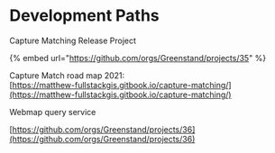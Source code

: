 # Development Paths

Capture Matching Release Project

{% embed url="https://github.com/orgs/Greenstand/projects/35" %}

Capture Match road map 2021: \
[https://matthew-fullstackgis.gitbook.io/capture-matching/](https://matthew-fullstackgis.gitbook.io/capture-matching/)

Webmap query service

[https://github.com/orgs/Greenstand/projects/36](https://github.com/orgs/Greenstand/projects/36)
